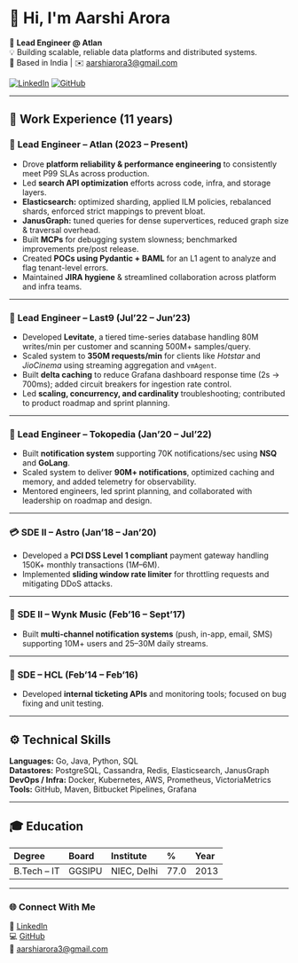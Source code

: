 # 👋 Hi, I'm **Aarshi Arora**

🚀 **Lead Engineer @ Atlan**  
💡 Building scalable, reliable data platforms and distributed systems.  
📍 Based in India | ✉️ [aarshiarora3@gmail.com](mailto:aarshiarora3@gmail.com)

[![LinkedIn](https://img.shields.io/badge/LinkedIn-0077B5?style=flat&logo=linkedin&logoColor=white)](https://www.linkedin.com/in/aarshi-arora-15075186/)
[![GitHub](https://img.shields.io/badge/GitHub-181717?style=flat&logo=github&logoColor=white)](https://github.com/aarora0301)

---

## 🧩 Work Experience (11 years)

### 🏢 **Lead Engineer – Atlan (2023 – Present)**
- Drove **platform reliability & performance engineering** to consistently meet P99 SLAs across production.  
- Led **search API optimization** efforts across code, infra, and storage layers.  
- **Elasticsearch:** optimized sharding, applied ILM policies, rebalanced shards, enforced strict mappings to prevent bloat.  
- **JanusGraph:** tuned queries for dense supervertices, reduced graph size & traversal overhead.  
- Built **MCPs** for debugging system slowness; benchmarked improvements pre/post release.  
- Created **POCs using Pydantic + BAML** for an L1 agent to analyze and flag tenant-level errors.  
- Maintained **JIRA hygiene** & streamlined collaboration across platform and infra teams.

---

### 🧠 **Lead Engineer – Last9 (Jul’22 – Jun’23)**
- Developed **Levitate**, a tiered time-series database handling 80M writes/min per customer and scanning 500M+ samples/query.  
- Scaled system to **350M requests/min** for clients like *Hotstar* and *JioCinema* using streaming aggregation and `vmAgent`.  
- Built **delta caching** to reduce Grafana dashboard response time (2s → 700ms); added circuit breakers for ingestion rate control.  
- Led **scaling, concurrency, and cardinality** troubleshooting; contributed to product roadmap and sprint planning.

---

### 📣 **Lead Engineer – Tokopedia (Jan’20 – Jul’22)**
- Built **notification system** supporting 70K notifications/sec using **NSQ** and **GoLang**.  
- Scaled system to deliver **90M+ notifications**, optimized caching and memory, and added telemetry for observability.  
- Mentored engineers, led sprint planning, and collaborated with leadership on roadmap and design.

---

### 💳 **SDE II – Astro (Jan’18 – Jan’20)**
- Developed a **PCI DSS Level 1 compliant** payment gateway handling 150K+ monthly transactions ($1M–$6M).  
- Implemented **sliding window rate limiter** for throttling requests and mitigating DDoS attacks.

---

### 🎵 **SDE II – Wynk Music (Feb’16 – Sept’17)**
- Built **multi-channel notification systems** (push, in-app, email, SMS) supporting 10M+ users and 25–30M daily streams.

---

### 🧰 **SDE – HCL (Feb’14 – Feb’16)**
- Developed **internal ticketing APIs** and monitoring tools; focused on bug fixing and unit testing.

---

## ⚙️ Technical Skills

**Languages:** Go, Java, Python, SQL  
**Datastores:** PostgreSQL, Cassandra, Redis, Elasticsearch, JanusGraph  
**DevOps / Infra:** Docker, Kubernetes, AWS, Prometheus, VictoriaMetrics  
**Tools:** GitHub, Maven, Bitbucket Pipelines, Grafana

---

## 🎓 Education

| Degree | Board | Institute | % | Year |
|:--|:--|:--|:--|:--|
| B.Tech – IT | GGSIPU | NIEC, Delhi | 77.0 | 2013 |

---

### 🌐 Connect With Me
💼 [LinkedIn](https://www.linkedin.com/in/aarshi-arora-15075186/)  
💻 [GitHub](https://github.com/aarora0301)  
📧 [aarshiarora3@gmail.com](mailto:aarshiarora3@gmail.com)
